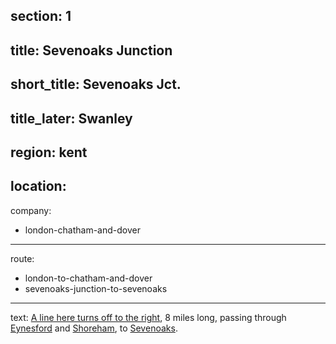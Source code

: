 section: 1
----
title: Sevenoaks Junction
----
short_title: Sevenoaks Jct.
----
title_later: Swanley
----
region: kent
----
location:
----
company:
- london-chatham-and-dover
----
route:
- london-to-chatham-and-dover
- sevenoaks-junction-to-sevenoaks
----
text: [A line here turns off to the right](/routes/sevenoaks-junction-to-sevenoaks), 8 miles long, passing through [Eynesford](/stations/eynesford) and [Shoreham](/stations/shoreham), to [Sevenoaks](/stations/sevenoaks).
